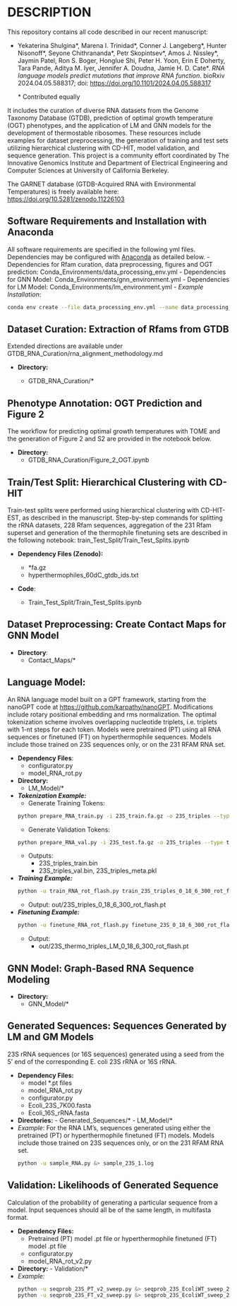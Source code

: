 # DESCRIPTION
This repository contains all code described in our recent manuscript: 
- Yekaterina Shulgina\*, Marena I. Trinidad\*, Conner J. Langeberg\*, Hunter Nisonoff\*, Seyone Chithrananda\*, Petr Skopintsev\*, Amos J. Nissley\*, Jaymin Patel, Ron S. Boger, Honglue Shi, Peter H. Yoon, Erin E Doherty, Tara Pande, Aditya M. Iyer, Jennifer A. Doudna, Jamie H. D. Cate\*. *RNA language models predict mutations that improve RNA function*. bioRxiv 2024.04.05.588317; doi: https://doi.org/10.1101/2024.04.05.588317

    \* Contributed equally 

It includes the curation of diverse RNA datasets from the Genome Taxonomy Database (GTDB), prediction of optimal growth temperature (OGT) phenotypes, and the application of LM and GNN models for the development of thermostable ribosomes. These resources include examples for dataset preprocessing, the generation of training and test sets utilizing hierarchical clustering with CD-HIT, model validation, and sequence generation. This project is a community effort coordinated by The Innovative Genomics Institute and Department of Electrical Engineering and Computer Sciences at University of California Berkeley.

The GARNET database (GTDB-Acquired RNA with Environmental Temperatures) is freely available here: https://doi.org/10.5281/zenodo.11226103

## Software Requirements and Installation with Anaconda

  All software requirements are specified in the following yml files. Dependencies may be configured with [Anaconda](https://docs.anaconda.com/free/anaconda/install/index.html) as detailed below.
    - Dependencies for Rfam curation, data preprocessing, figures and OGT prediction: Conda_Environments/data_processing_env.yml
    - Dependencies for GNN Model: Conda_Environments/gnn_environment.yml
    - Dependencies for LM Model: Conda_Environments/lm_environment.yml
    - *Example Installation*:

```bash
conda env create --file data_processing_env.yml --name data_processing_env
```
## Dataset Curation: Extraction of Rfams from GTDB
  
  Extended directions are available under GTDB_RNA_Curation/rna_alignment_methodology.md
- <b>Directory:</b>
    
  - GTDB_RNA_Curation/*
## Phenotype Annotation: OGT Prediction and Figure 2

  The workflow for predicting optimal growth temperatures with TOME and the generation of Figure 2 and S2 are provided in the notebook below. 
- <b>Directory:</b>
    - GTDB_RNA_Curation/Figure_2_OGT.ipynb

## Train/Test Split: Hierarchical Clustering with CD-HIT

  Train-test splits were performed using hierarchical clustering with CD-HIT-EST, as described in the manuscript. Step-by-step commands for splitting the rRNA datasets, 228 Rfam sequences, aggregation of the 231 Rfam superset and generation of the thermophile finetuning sets are described in the following notebook: train_Test_Split/Train_Test_Splits.ipynb
- <b>Dependency Files (Zenodo):</b>
    - *fa.gz
    - hyperthermophiles_60dC_gtdb_ids.txt

- <b>Code</b>:
    - Train_Test_Split/Train_Test_Splits.ipynb
        
## Dataset Preprocessing: Create Contact Maps for GNN Model
- <b>Directory</b>:
    - Contact_Maps/*
    
## Language Model:

  An RNA language model built on a GPT framework, starting from the nanoGPT code at https://github.com/karpathy/nanoGPT. Modifications include rotary positional embedding and rms normalization. The optimal tokenization scheme involves overlapping nucleotide triplets, i.e. triplets with 1-nt steps for each token. Models were pretrained (PT) using all RNA sequences or finetuned (FT) on hyperthermophile sequences. Models include those trained on 23S sequences only, or on the 231 RFAM RNA set.
- <b>Dependency Files</b>:
    - configurator.py
    - model_RNA_rot.py
- <b>Directory:</b>
    - LM_Model/*
- <b>*Tokenization Example:*</b>
  - Generate Training Tokens:    
  ```bash
  python prepare_RNA_train.py -i 23S_train.fa.gz -o 23S_triples --type triples
  ```
  - Generate Validation Tokens:
  ```bash
  python prepare_RNA_val.py -i 23S_test.fa.gz -o 23S_triples --type triples
  ```
  - Outputs:
      - 23S_triples_train.bin
      - 23S_triples_val.bin, 23S_triples_meta.pkl
- <b>*Training Example:*</b>
  ```bash
  python -u train_RNA_rot_flash.py train_23S_triples_0_18_6_300_rot_flash.py &> train_23S_triples_0_18_6_300_rot_flash.log
  ```
  - Output: out/23S_triples_0_18_6_300_rot_flash.pt
- <b>*Finetuning Example:*</b>
  ```bash
  python -u finetune_RNA_rot_flash.py finetune_23S_0_18_6_300_rot_flash.py &> finetune_23S_0_18_6_300_rot_flash.log
  ```
  - Output:
      - out/23S_thermo_triples_LM_0_18_6_300_rot_flash.pt
## GNN Model: Graph-Based RNA Sequence Modeling
- <b>Directory:</b>
    - GNN_Model/*
## Generated Sequences: Sequences Generated by LM and GM Models
  
  23S rRNA sequences (or 16S sequences) generated using a seed from the 5’ end of the corresponding E. coli 23S rRNA or 16S rRNA.
- <b>Dependency Files:</b>
    - model *.pt files
    - model_RNA_rot.py
    - configurator.py
    - Ecoli_23S_7K00.fasta
    - Ecoli_16S_rRNA.fasta
- <b>Directories:</b>
        - Generated_Sequences/*
        - LM_Model/*
- *Example*: For the RNA LM’s, sequences generated using either the pretrained (PT) or hyperthermophile finetuned (FT) models. Models include those trained on 23S sequences only, or on the 231 RFAM RNA set.
  ```bash
  python -u sample_RNA.py &> sample_23S_1.log
  ```
## Validation: Likelihoods of Generated Sequence
  
  Calculation of the probability of generating a particular sequence from a model. Input sequences should all be of the same length, in multifasta format.
- <b>Dependency Files:</b>
    - Pretrained (PT) model .pt file or hyperthermophile finetuned (FT) model .pt file
    - configurator.py
    - model_RNA_rot_v2.py
- <b>Directory:</b>
        - Validation/*
- *Example:*
  ```bash
  python -u seqprob_23S_PT_v2_sweep.py &> seqprob_23S_EcoliWT_sweep_231RNAsmodel_PT.log
  python -u seqprob_23S_FT_v2_sweep.py &> seqprob_23S_EcoliWT_sweep_231RNAsmodel_FT.log
  ```

